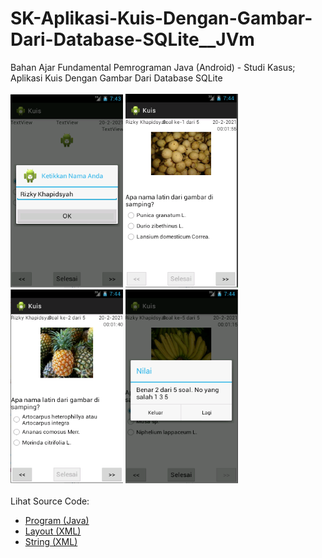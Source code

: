 # SK-Aplikasi-Kuis-Dengan-Gambar-Dari-Database-SQLite__JVm
Bahan Ajar Fundamental Pemrograman Java (Android) - Studi Kasus; Aplikasi Kuis Dengan Gambar Dari Database SQLite<br><br>
<img src="https://github.com/RizkyKhapidsyah/SK-Aplikasi-Kuis-Dengan-Gambar-Dari-Database-SQLite__JVm/blob/main/Kuis/result/001.PNG" height=310px width=180px>
<img src="https://github.com/RizkyKhapidsyah/SK-Aplikasi-Kuis-Dengan-Gambar-Dari-Database-SQLite__JVm/blob/main/Kuis/result/002.PNG" height=310px width=180px>
<img src="https://github.com/RizkyKhapidsyah/SK-Aplikasi-Kuis-Dengan-Gambar-Dari-Database-SQLite__JVm/blob/main/Kuis/result/003.PNG" height=310px width=180px>
<img src="https://github.com/RizkyKhapidsyah/SK-Aplikasi-Kuis-Dengan-Gambar-Dari-Database-SQLite__JVm/blob/main/Kuis/result/004.PNG" height=310px width=180px><br><br>
Lihat Source Code:<br>
- <a href="https://github.com/RizkyKhapidsyah/SK-Aplikasi-Kuis-Dengan-Gambar-Dari-Database-SQLite__JVm/tree/main/Kuis/src/com/kuis">Program (Java)</a><br>
- <a href="https://github.com/RizkyKhapidsyah/SK-Aplikasi-Kuis-Dengan-Gambar-Dari-Database-SQLite__JVm/tree/main/Kuis/res/layout">Layout (XML)</a><br>
- <a href="https://github.com/RizkyKhapidsyah/SK-Aplikasi-Kuis-Dengan-Gambar-Dari-Database-SQLite__JVm/blob/main/Kuis/res/values/strings.xml">String (XML)</a>
